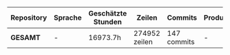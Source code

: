 | Repository | Sprache | Geschätzte Stunden | Zeilen | Commits | Produktivität |
|-------------|-----------|-----------------|--------|---------|---------------|
| **GESAMT** | - | 16973.7h | 274952 zeilen | 147 commits | - |
